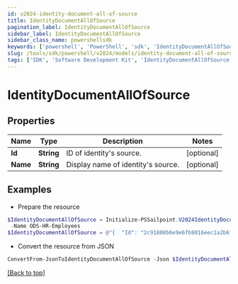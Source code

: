 ```yaml
---
id: v2024-identity-document-all-of-source
title: IdentityDocumentAllOfSource
pagination_label: IdentityDocumentAllOfSource
sidebar_label: IdentityDocumentAllOfSource
sidebar_class_name: powershellsdk
keywords: ['powershell', 'PowerShell', 'sdk', 'IdentityDocumentAllOfSource', 'V2024IdentityDocumentAllOfSource'] 
slug: /tools/sdk/powershell/v2024/models/identity-document-all-of-source
tags: ['SDK', 'Software Development Kit', 'IdentityDocumentAllOfSource', 'V2024IdentityDocumentAllOfSource']
---
```



# IdentityDocumentAllOfSource

## Properties

Name | Type | Description | Notes
------------ | ------------- | ------------- | -------------
**Id** | **String** | ID of identity's source. | [optional] 
**Name** | **String** | Display name of identity's source. | [optional] 

## Examples

- Prepare the resource
```powershell
$IdentityDocumentAllOfSource = Initialize-PSSailpoint.V2024IdentityDocumentAllOfSource  -Id 2c91808b6e9e6fb8016eec1a2b6f7b5f `
 -Name ODS-HR-Employees
$IdentityDocumentAllOfSource = @"{  "Id": "2c91808b6e9e6fb8016eec1a2b6f7b5f", "Name": "ODS-HR-Employees" }"@
```

- Convert the resource from JSON
```powershell
ConvertFrom-JsonToIdentityDocumentAllOfSource -Json $IdentityDocumentAllOfSource
```


[[Back to top]](#) 

